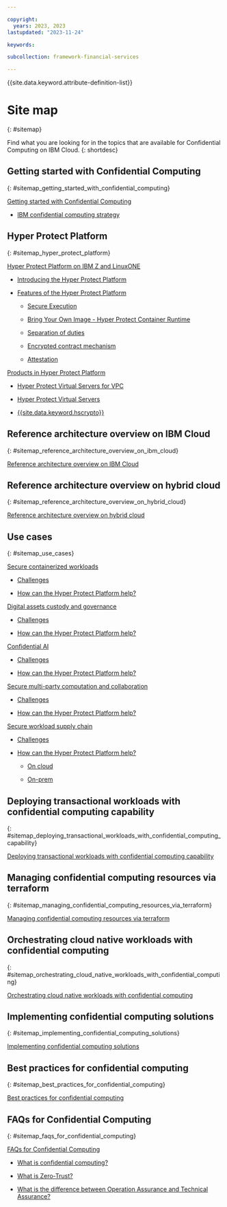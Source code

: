 ```yaml
---

copyright:
  years: 2023, 2023
lastupdated: "2023-11-24"

keywords: 

subcollection: framework-financial-services

---
```


{{site.data.keyword.attribute-definition-list}}


# Site map
{: #sitemap}

Find what you are looking for in the topics that are available for Confidential Computing on IBM Cloud.
{: shortdesc}






## Getting started with Confidential Computing
{: #sitemap_getting_started_with_confidential_computing}


[Getting started with Confidential Computing](/docs/confidential-computing?topic=confidential-computing-about#about)

* [IBM confidential computing strategy](/docs/confidential-computing?topic=confidential-computing-about#cc-ibm)


## Hyper Protect Platform
{: #sitemap_hyper_protect_platform}


[Hyper Protect Platform on IBM Z and LinuxONE](/docs/confidential-computing?topic=confidential-computing-hyper-protect-overview#hyper-protect-overview)

* [Introducing the Hyper Protect Platform](/docs/confidential-computing?topic=confidential-computing-hyper-protect-overview#hp-introduction)

* [Features of the Hyper Protect Platform](/docs/confidential-computing?topic=confidential-computing-hyper-protect-overview#hp-features)

    * [Secure Execution](/docs/confidential-computing?topic=confidential-computing-hyper-protect-overview#feature-se)

    * [Bring Your Own Image - Hyper Protect Container Runtime](/docs/confidential-computing?topic=confidential-computing-hyper-protect-overview#feature-hpcr)

    * [Separation of duties](/docs/confidential-computing?topic=confidential-computing-hyper-protect-overview#feature-duty-separation)

    * [Encrypted contract mechanism](/docs/confidential-computing?topic=confidential-computing-hyper-protect-overview#feature-contract)

    * [Attestation](/docs/confidential-computing?topic=confidential-computing-hyper-protect-overview#feature-attestation)

[Products in Hyper Protect Platform](/docs/confidential-computing?topic=confidential-computing-hyper-protect-products#hyper-protect-products)

* [Hyper Protect Virtual Servers for VPC](/docs/confidential-computing?topic=confidential-computing-hyper-protect-products#hpvs-cloud)

* [Hyper Protect Virtual Servers](/docs/confidential-computing?topic=confidential-computing-hyper-protect-products#hpvs-on-prem)

* [{{site.data.keyword.hscrypto}}](/docs/confidential-computing?topic=confidential-computing-hyper-protect-products#hpcs)


## Reference architecture overview on IBM Cloud
{: #sitemap_reference_architecture_overview_on_ibm_cloud}


[Reference architecture overview on IBM Cloud](/docs/confidential-computing?topic=confidential-computing-public-cloud#public-cloud)


## Reference architecture overview on hybrid cloud
{: #sitemap_reference_architecture_overview_on_hybrid_cloud}


[Reference architecture overview on hybrid cloud](/docs/confidential-computing?topic=confidential-computing-hybrid-cloud#hybrid-cloud)


## Use cases
{: #sitemap_use_cases}


[Secure containerized workloads](/docs/confidential-computing?topic=confidential-computing-scp#scp)

* [Challenges](/docs/confidential-computing?topic=confidential-computing-scp#scp-challenge)

* [How can the Hyper Protect Platform help?](/docs/confidential-computing?topic=confidential-computing-scp#scp-hp)

[Digital assets custody and governance](/docs/confidential-computing?topic=confidential-computing-digital-assets#digital-assets)

* [Challenges](/docs/confidential-computing?topic=confidential-computing-digital-assets#da-challenge)

* [How can the Hyper Protect Platform help?](/docs/confidential-computing?topic=confidential-computing-digital-assets#da-hp)

[Confidential AI](/docs/confidential-computing?topic=confidential-computing-conf-ai#conf-ai)

* [Challenges](/docs/confidential-computing?topic=confidential-computing-conf-ai#conf-ai-challenge)

* [How can the Hyper Protect Platform help?](/docs/confidential-computing?topic=confidential-computing-conf-ai#conf-ai-hp)

[Secure multi-party computation and collaboration](/docs/confidential-computing?topic=confidential-computing-smpc#smpc)

* [Challenges](/docs/confidential-computing?topic=confidential-computing-smpc#smpc-challenge)

* [How can the Hyper Protect Platform help?](/docs/confidential-computing?topic=confidential-computing-smpc#smpc-hp)

[Secure workload supply chain](/docs/confidential-computing?topic=confidential-computing-devsecops#devsecops)

* [Challenges](/docs/confidential-computing?topic=confidential-computing-devsecops#devsecops-challenge)

* [How can the Hyper Protect Platform help?](/docs/confidential-computing?topic=confidential-computing-devsecops#devsecops-hp)

    * [On cloud](/docs/confidential-computing?topic=confidential-computing-devsecops#devsecops-hp-on-cloud)

    * [On-prem](/docs/confidential-computing?topic=confidential-computing-devsecops#devsecops-hp-on-prem)


## Deploying transactional workloads with confidential computing capability
{: #sitemap_deploying_transactional_workloads_with_confidential_computing_capability}


[Deploying transactional workloads with confidential computing capability](/docs/confidential-computing?topic=confidential-computing-deploy-workload#deploy-workload)


## Managing confidential computing resources via terraform
{: #sitemap_managing_confidential_computing_resources_via_terraform}


[Managing confidential computing resources via terraform](/docs/confidential-computing?topic=confidential-computing-manage-terraform#manage-terraform)


## Orchestrating cloud native workloads with confidential computing
{: #sitemap_orchestrating_cloud_native_workloads_with_confidential_computing}


[Orchestrating cloud native workloads with confidential computing](/docs/confidential-computing?topic=confidential-computing-orchestrate-workload#orchestrate-workload)


## Implementing confidential computing solutions
{: #sitemap_implementing_confidential_computing_solutions}


[Implementing confidential computing solutions](/docs/confidential-computing?topic=confidential-computing-implement-cc#implement-cc)


## Best practices for confidential computing
{: #sitemap_best_practices_for_confidential_computing}


[Best practices for confidential computing](/docs/confidential-computing?topic=confidential-computing-best-practices#best-practices)


## FAQs for Confidential Computing
{: #sitemap_faqs_for_confidential_computing}


[FAQs for Confidential Computing](/docs/confidential-computing?topic=confidential-computing-faqs-cc#faqs-cc)

* [What is confidential computing?](/docs/confidential-computing?topic=confidential-computing-faqs-cc#faqs-cc-what)

* [What is Zero-Trust?](/docs/confidential-computing?topic=confidential-computing-faqs-cc#faqs-cc-zero-trust)

* [What is the difference between Operation Assurance and Technical Assurance?](/docs/confidential-computing?topic=confidential-computing-faqs-cc#faqs-cc-operation-technical)

